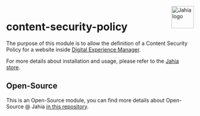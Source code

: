 <a href="https://www.jahia.com/">
    <img src="https://www.jahia.com/modules/jahiacom-templates/images/jahia-3x.png" alt="Jahia logo" title="Jahia" align="right" height="60" />
</a>

content-security-policy
=====================

The purpose of this module is to allow the definition of a Content Security Policy for a website inside [Digital Experience Manager](https://www.jahia.com).

For more details about installation and usage, please refer to the [Jahia store](https://store.jahia.com/contents/modules-repository/org/jahia/modules/content-security-policy.html).

## Open-Source

This is an Open-Source module, you can find more details about Open-Source @ Jahia [in this repository](https://github.com/Jahia/open-source).
